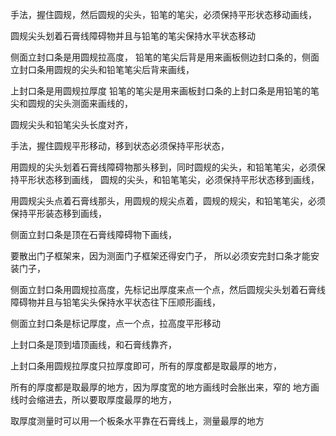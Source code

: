 手法，握住圆规，然后圆规的尖头，铅笔的笔尖，必须保持平形状态移动画线，


圆规尖头划着石膏线障碍物并且与铅笔的笔尖保持水平状态移动


侧面立封口条是用圆规拉高度，
铅笔的笔尖后背是用来画板侧边封口条的，侧面立封口条用圆规的尖头和铅笔笔尖后背来画线，


上封口条是用圆规拉厚度
铅笔的笔尖是用来画板封口条的上封口条是用铅笔的笔尖和圆规的尖头测面来画线的，





圆规尖头和铅笔尖头长度对齐，

手法，握住圆规平形移动，移到状态必须保持平形状态，

用圆规的尖头划着石膏线障碍物那头移到，同时圆规的尖头，和铅笔笔尖，必须保持平形状态移到画线，
圆规的尖头，和铅笔笔尖，必须保持平形状态移到画线，

用圆规尖头点着石膏线那头，用圆规的规尖点着，圆规的规尖，和铅笔笔尖，必须保持平形装态移到画线，

侧面立封口条是顶在石膏线障碍物下画线，

要散出门子框架来，因为测面门子框架还得安门子，
所以必须安完封口条才能安装门子，


侧面立封口条用圆规拉高度，先标记出厚度来点一个点，然后圆规尖头划着石膏线障碍物并且与铅笔尖头保持水平状态往下压顺形画线，

侧面立封口条是标记厚度，点一个点，拉高度平形移动


上封口条是顶到墙顶画线，和石膏线靠齐，



上封口条用圆规拉厚度只拉厚度即可，所有的厚度都是取最厚的地方，

所有的厚度都是取最厚的地方，因为厚度宽的地方画线时会胀出来，窄的
地方画线时会缩进去，所以要取厚度最厚的地方，





取厚度测量时可以用一个板条水平靠在石膏线上，测量最厚的地方

